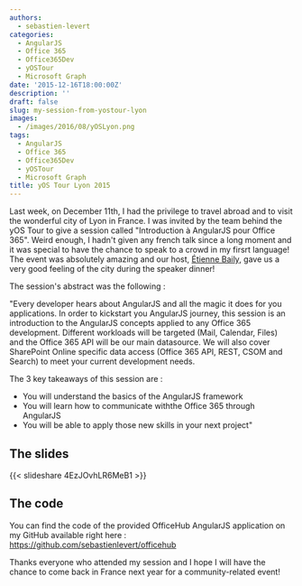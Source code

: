 ```yaml
---
authors:
  - sebastien-levert
categories:
  - AngularJS
  - Office 365
  - Office365Dev
  - yOSTour
  - Microsoft Graph
date: '2015-12-16T18:00:00Z'
description: ''
draft: false
slug: my-session-from-yostour-lyon
images:
  - /images/2016/08/yOSLyon.png
tags:
  - AngularJS
  - Office 365
  - Office365Dev
  - yOSTour
  - Microsoft Graph
title: yOS Tour Lyon 2015
---
```


Last week, on December 11th, I had the privilege to travel abroad and to visit the wonderful city of Lyon in France. I
was invited by the team behind the yOS Tour to give a session called "Introduction à AngularJS pour Office 365". Weird
enough, I hadn't given any french talk since a long moment and it was special to have the chance to speak to a crowd in
my firsrt language! The event was absolutely amazing and our host, [Étienne Baily](https://twitter.com/etienne_bailly),
gave us a very good feeling of the city during the speaker dinner!

The session's abstract was the following :

"Every developer hears about AngularJS and all the magic it does for you applications. In order to kickstart you
AngularJS journey, this session is an introduction to the AngularJS concepts applied to any Office 365 development.
Different workloads will be targeted (Mail, Calendar, Files) and the Office 365 API will be our main datasource. We will
also cover SharePoint Online specific data access (Office 365 API, REST, CSOM and Search) to meet your current
development needs.

The 3 key takeaways of this session are :

- You will understand the basics of the AngularJS framework
- You will learn how to communicate withthe Office 365 through AngularJS
- You will be able to apply those new skills in your next project"

## The slides

{{< slideshare 4EzJOvhLR6MeB1 >}}

## The code

You can find the code of the provided OfficeHub AngularJS application on my GitHub available right here :
https://github.com/sebastienlevert/officehub

Thanks everyone who attended my session and I hope I will have the chance to come back in France next year for a
community-related event!
